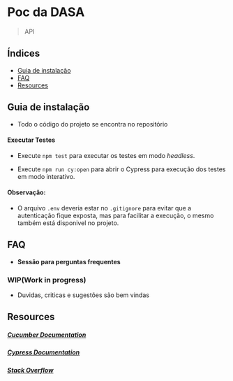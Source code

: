 # Poc da DASA
> API

## Índices
- [Guia de instalação](#installation)
- [FAQ](#faq)
- [Resources](#resources)


## Guia de instalação
- Todo o código do projeto se encontra no repositório


#### Executar Testes
  
- Execute `npm test` para executar os testes em modo _headless_.

- Execute `npm run cy:open` para abrir o Cypress para execução dos testes em modo interativo.

#### Observação:
- O arquivo `.env` deveria estar no `.gitignore` para evitar que a autenticação fique exposta, mas para facilitar a execução, o mesmo também está disponivel no projeto.


## FAQ

- **Sessão para perguntas frequentes**

### WIP(Work in progress)
- Duvidas, criticas e sugestões são bem vindas

## Resources

##### [Cucumber Documentation](https://cucumber.io/docs/reference)

##### [Cypress Documentation](https://docs.cypress.io/)

##### [Stack Overflow](http://stackoverflow.com/)
